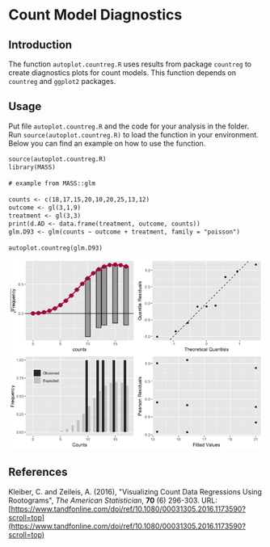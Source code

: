 # Count Model Diagnostics

## Introduction

The function `autoplot.countreg.R` uses results from package `countreg` to create diagnostics plots for count models. This function depends on `countreg` and `ggplot2` packages.

## Usage

Put file `autoplot.countreg.R` and the code for your analysis in the folder. Run `source(autoplot.countreg.R)` to load the function in your environment. Below you can find an example on how to use the function.

    source(autoplot.countreg.R)
    library(MASS)
    
    # example from MASS::glm
    
    counts <- c(18,17,15,20,10,20,25,13,12)
    outcome <- gl(3,1,9)
    treatment <- gl(3,3)
    print(d.AD <- data.frame(treatment, outcome, counts))
    glm.D93 <- glm(counts ~ outcome + treatment, family = "poisson")
    
    autoplot.countreg(glm.D93)
    
![alt text](Rplot.png)

## References

Kleiber, C. and Zeileis, A. (2016), "Visualizing Count Data Regressions Using Rootograms", _The American Statistician_, **70** (6) 296-303. URL: [https://www.tandfonline.com/doi/ref/10.1080/00031305.2016.1173590?scroll=top](https://www.tandfonline.com/doi/ref/10.1080/00031305.2016.1173590?scroll=top)